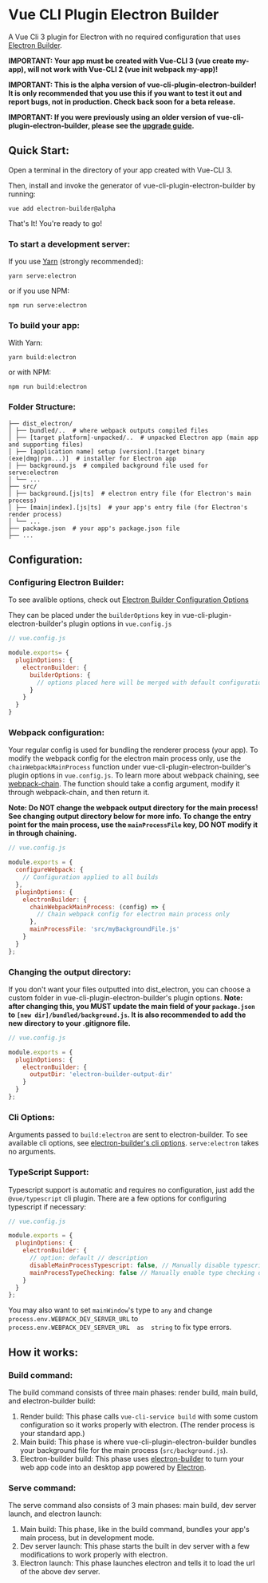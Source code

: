 
# Vue CLI Plugin Electron Builder

A Vue Cli 3 plugin for Electron with no required configuration that uses [Electron Builder](https://www.electron.build/).

**IMPORTANT: Your app must be created with Vue-CLI 3 (vue create my-app), will not work with Vue-CLI 2 (vue init webpack my-app)!**

**IMPORTANT: This is the alpha version of vue-cli-plugin-electron-builder! It is only recommended that you use this if you want to test it out and report bugs, not in production. Check back soon for a beta release.**

**IMPORTANT: If you were previously using an older version of vue-cli-plugin-electron-builder, please see the [upgrade guide](https://github.com/nklayman/vue-cli-plugin-electron-builder/blob/v1-dev/UPGRADING.md).**

## Quick Start:

Open a terminal in the directory of your app created with Vue-CLI 3.

Then, install and invoke the generator of vue-cli-plugin-electron-builder by running:

`vue add electron-builder@alpha`

That's It! You're ready to go!

### To start a development server:

If you use [Yarn](https://yarnpkg.com/en/) (strongly recommended):

`yarn serve:electron`

or if you use NPM:

`npm run serve:electron`

### To build your app:

With Yarn:

`yarn build:electron`

or with NPM:

`npm run build:electron`

### Folder Structure:

```
├── dist_electron/
│ ├── bundled/..  # where webpack outputs compiled files
│ ├── [target platform]-unpacked/..  # unpacked Electron app (main app and supporting files)
│ ├── [application name] setup [version].[target binary (exe|dmg|rpm...)]  # installer for Electron app
│ ├── background.js  # compiled background file used for serve:electron
│ └── ...
├── src/
│ ├── background.[js|ts]  # electron entry file (for Electron's main process)
│ ├── [main|index].[js|ts]  # your app's entry file (for Electron's render process)
│ └── ...
├── package.json  # your app's package.json file
├── ...
```

## Configuration:

### Configuring Electron Builder:

To see avalible options, check out [Electron Builder Configuration Options](https://www.electron.build/configuration/configuration)

They can be placed under the `builderOptions` key in vue-cli-plugin-electron-builder's plugin options in `vue.config.js`
```javascript
// vue.config.js

module.exports= {
  pluginOptions: {
    electronBuilder: {
      builderOptions: {
        // options placed here will be merged with default configuration and passed to electron-builder
      }
    }
  }
}
``` 
### Webpack configuration:
Your regular config is used for bundling the renderer process (your app). To modify the webpack config for the electron main process only, use the `chainWebpackMainProcess` function under vue-cli-plugin-electron-builder's plugin options in `vue.config.js`. To learn more about webpack chaining, see [webpack-chain](https://github.com/mozilla-neutrino/webpack-chain). The function should take a config argument, modify it through webpack-chain, and then return it.

**Note: Do NOT change the webpack output directory for the main process! See changing output directory below for more info. To change the entry point for the main process, use the `mainProcessFile` key, DO NOT modify it in through chaining.**

```javascript
// vue.config.js

module.exports = {
  configureWebpack: {
    // Configuration applied to all builds
  },
  pluginOptions: {
    electronBuilder: {
      chainWebpackMainProcess: (config) => {
        // Chain webpack config for electron main process only
      },
      mainProcessFile: 'src/myBackgroundFile.js'
    }
  }
};
```

### Changing the output directory:
If you don't want your files outputted into dist_electron, you can choose a custom folder in vue-cli-plugin-electron-builder's plugin options.
**Note: after changing this, you MUST update the main field of your `package.json` to `[new dir]/bundled/background.js`. It is also recommended to add the new directory to your .gitignore file.**
```javascript
// vue.config.js

module.exports = {
  pluginOptions: {
    electronBuilder: {
      outputDir: 'electron-builder-output-dir'
    }
  }
};
```
### Cli Options:

Arguments passed to `build:electron` are sent to electron-builder. To see available cli options, see [electron-builder's cli options](https://www.electron.build/cli). `serve:electron` takes no arguments.

### TypeScript Support:
Typescript support is automatic and requires no configuration, just add the `@vue/typescript` cli plugin. There are a few options for configuring typescript if necessary:

```javascript
// vue.config.js

module.exports = {
  pluginOptions: {
    electronBuilder: {
	  // option: default // description
      disableMainProcessTypescript: false, // Manually disable typescript plugin for main process. Enable if you want to use regular js for the main process (src/background.js by default).
      mainProcessTypeChecking: false // Manually enable type checking during webpck bundling for background file.
    }
  }
};
```
You may also want to set `mainWindow`'s type to `any` and change `process.env.WEBPACK_DEV_SERVER_URL` to `process.env.WEBPACK_DEV_SERVER_URL  as  string` to fix type errors.

## How it works:
### Build command:
The build command consists of three main phases: render build, main build, and electron-builder build:

 1. Render build: This phase calls `vue-cli-service build` with some custom configuration so it works properly with electron. (The render process is your standard app.)
 2. Main build: This phase is where vue-cli-plugin-electron-builder bundles your background file for the main process (`src/background.js`).
 3. Electron-builder build: This phase uses [electron-builder](https://www.electron.build) to turn your web app code into an desktop app powered by [Electron](https://electronjs.org).

### Serve command:
The serve command also consists of 3 main phases: main build, dev server launch, and electron launch:

 1. Main build: This phase, like in the build command, bundles your app's main process, but in development mode.
 2. Dev server launch: This phase starts the built in dev server with a few modifications to work properly with electron.
 3. Electron launch: This phase launches electron and tells it to load the url of the above dev server.

